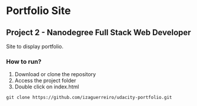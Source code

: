 # Portfolio Site
## Project 2 - Nanodegree Full Stack Web Developer

Site to display portfolio.

### How to run?
1. Download or clone the repository
2. Access the project folder
3. Double click on index.html

```
git clone https://github.com/izaguerreiro/udacity-portfolio.git
```
